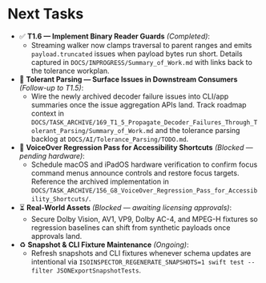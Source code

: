 # Next Tasks

- ✅ **T1.6 — Implement Binary Reader Guards** _(Completed)_:
  - Streaming walker now clamps traversal to parent ranges and emits `payload.truncated` issues when payload bytes run short. Details captured in `DOCS/INPROGRESS/Summary_of_Work.md` with links back to the tolerance workplan.
- 🔄 **Tolerant Parsing — Surface Issues in Downstream Consumers** _(Follow-up to T1.5)_:
  - Wire the newly archived decoder failure issues into CLI/app summaries once the issue aggregation APIs land. Track roadmap context in `DOCS/TASK_ARCHIVE/169_T1_5_Propagate_Decoder_Failures_Through_Tolerant_Parsing/Summary_of_Work.md` and the tolerance parsing backlog at `DOCS/AI/Tolerance_Parsing/TODO.md`.
- 🚧 **VoiceOver Regression Pass for Accessibility Shortcuts** _(Blocked — pending hardware)_:
  - Schedule macOS and iPadOS hardware verification to confirm focus command menus announce controls and restore focus targets. Reference the archived implementation in `DOCS/TASK_ARCHIVE/156_G8_VoiceOver_Regression_Pass_for_Accessibility_Shortcuts/`.
- ⏳ **Real-World Assets** _(Blocked — awaiting licensing approvals)_:
  - Secure Dolby Vision, AV1, VP9, Dolby AC-4, and MPEG-H fixtures so regression baselines can shift from synthetic payloads once approvals land.
- ♻️ **Snapshot & CLI Fixture Maintenance** _(Ongoing)_:
  - Refresh snapshots and CLI fixtures whenever schema updates are intentional via `ISOINSPECTOR_REGENERATE_SNAPSHOTS=1 swift test --filter JSONExportSnapshotTests`.
